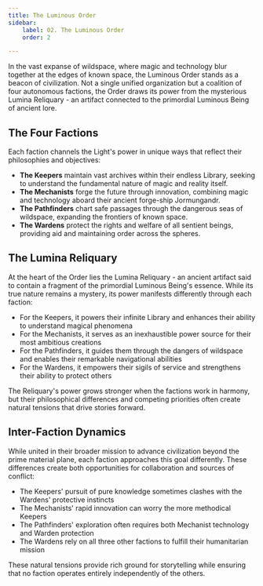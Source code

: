 ```yaml
---
title: The Luminous Order
sidebar:
    label: 02. The Luminous Order
    order: 2

---
```

In the vast expanse of wildspace, where magic and technology blur together at the edges of known space, the Luminous Order stands as a beacon of civilization. Not a single unified organization but a coalition of four autonomous factions, the Order draws its power from the mysterious Lumina Reliquary - an artifact connected to the primordial Luminous Being of ancient lore.

## The Four Factions

Each faction channels the Light's power in unique ways that reflect their philosophies and objectives:

- **The Keepers** maintain vast archives within their endless Library, seeking to understand the fundamental nature of magic and reality itself.
- **The Mechanists** forge the future through innovation, combining magic and technology aboard their ancient forge-ship Jormungandr.
- **The Pathfinders** chart safe passages through the dangerous seas of wildspace, expanding the frontiers of known space.
- **The Wardens** protect the rights and welfare of all sentient beings, providing aid and maintaining order across the spheres.

## The Lumina Reliquary

At the heart of the Order lies the Lumina Reliquary - an ancient artifact said to contain a fragment of the primordial Luminous Being's essence. While its true nature remains a mystery, its power manifests differently through each faction:

- For the Keepers, it powers their infinite Library and enhances their ability to understand magical phenomena
- For the Mechanists, it serves as an inexhaustible power source for their most ambitious creations
- For the Pathfinders, it guides them through the dangers of wildspace and enables their remarkable navigational abilities
- For the Wardens, it empowers their sigils of service and strengthens their ability to protect others

The Reliquary's power grows stronger when the factions work in harmony, but their philosophical differences and competing priorities often create natural tensions that drive stories forward.

## Inter-Faction Dynamics

While united in their broader mission to advance civilization beyond the prime material plane, each faction approaches this goal differently. These differences create both opportunities for collaboration and sources of conflict:

- The Keepers' pursuit of pure knowledge sometimes clashes with the Wardens' protective instincts
- The Mechanists' rapid innovation can worry the more methodical Keepers
- The Pathfinders' exploration often requires both Mechanist technology and Warden protection
- The Wardens rely on all three other factions to fulfill their humanitarian mission

These natural tensions provide rich ground for storytelling while ensuring that no faction operates entirely independently of the others.
